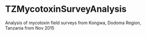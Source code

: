 # TZMycotoxinSurveyAnalysis
Analysis of mycotoxin field surveys from Kongwa, Dodoma Region, Tanzania from Nov 2015
